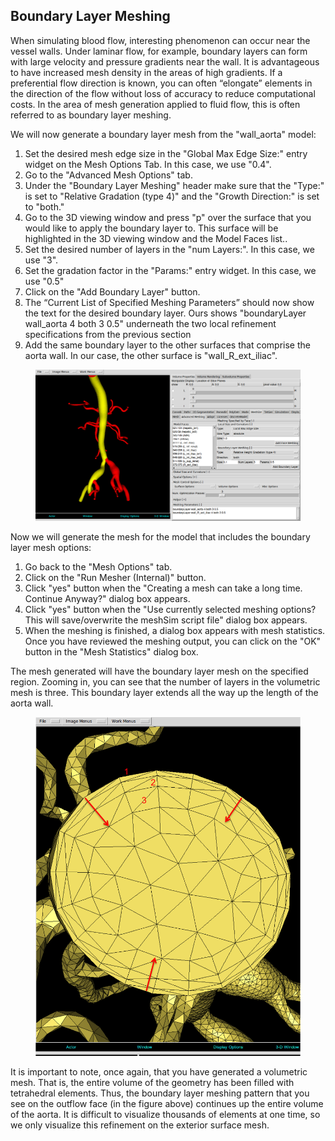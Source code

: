 ## Boundary Layer Meshing

When simulating blood flow, interesting phenomenon can occur near the vessel walls.  Under laminar flow, for example, boundary layers can form with large velocity and pressure gradients near the wall.  It is advantageous to have increased mesh density in the areas of high gradients.  If a preferential flow direction is known, you can often “elongate” elements in the direction of the flow without loss of accuracy to reduce computational costs.  In the area of mesh generation applied to fluid flow, this is often referred to as boundary layer meshing.

We will now generate a boundary layer mesh from the "wall_aorta" model:

1.	Set the desired mesh edge size in the "Global Max Edge Size:" entry widget on the Mesh Options Tab. In this case, we use "0.4".  
2.	Go to the "Advanced Mesh Options" tab.
3.	Under the "Boundary Layer Meshing" header make sure that the "Type:" is set to "Relative Gradation (type 4)" and the "Growth Direction:" is set to "both."
4.	Go to the 3D viewing window and press "p" over the surface that you would like to apply the boundary layer to. This surface will be highlighted in the 3D viewing window and the Model Faces list.. 
5.	Set the desired number of layers in the "num Layers:". In this case, we use "3". 
6.	Set the gradation factor in the "Params:" entry widget. In this case, we use "0.5"  
7.	Click on the "Add Boundary Layer" button. 
8.	The “Current List of Specified Meshing Parameters” should now show the text for the desired boundary layer. Ours shows "boundaryLayer wall_aorta 4 both 3 0.5" underneath the two local refinement specifications from the previous section
9. 	Add the same boundary layer to the other surfaces that comprise the aorta wall. In our case, the other surface is "wall_R_ext_iliac".

<figure>
  <img class="svImg svImgXl" src="archives/sv2/meshing/img/MeshSim_BoundaryLayer_Options.png">
  <figcaption class="svCaption" ></figcaption>
</figure>

Now we will generate the mesh for the model that includes the boundary layer mesh options:

1.	Go back to the "Mesh Options" tab.
2.	Click on the "Run Mesher (Internal)" button.
3.	Click "yes" button when the "Creating a mesh can take a long time. Continue Anyway?" dialog box appears.
4.	Click "yes" button when the "Use currently selected meshing options? This will save/overwrite the meshSim script file" dialog box appears.
5.	When the meshing is finished, a dialog box appears with mesh statistics.  Once you have reviewed the meshing output, you can click on the "OK" button in the "Mesh Statistics" dialog box.

The mesh generated will have the boundary layer mesh on the specified region. Zooming in, you can see that the number of layers in the volumetric mesh is three. This boundary layer extends all the way up the length of the aorta wall. 

<figure>
  <img class="svImg svImgMd" src="archives/sv2/meshing/img/MeshSim_BoundaryLayer_Labelled.png">
  <figcaption class="svCaption" ></figcaption>
</figure>

 It is important to note, once again, that you have generated a volumetric mesh.  That is, the entire volume of the geometry has been filled with tetrahedral elements. Thus, the boundary layer meshing pattern that you see on the outflow face (in the figure above) continues up the entire volume of the aorta. It is difficult to visualize thousands of elements at one time, so we only visualize this refinement on the exterior surface mesh.  

